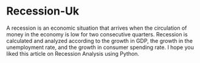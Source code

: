# Recession-Uk
A recession is an economic situation that arrives when the circulation of money in the economy is low for two consecutive quarters. Recession is calculated and analyzed according to the growth in GDP, the growth in the unemployment rate, and the growth in consumer spending rate. I hope you liked this article on Recession Analysis using Python.
